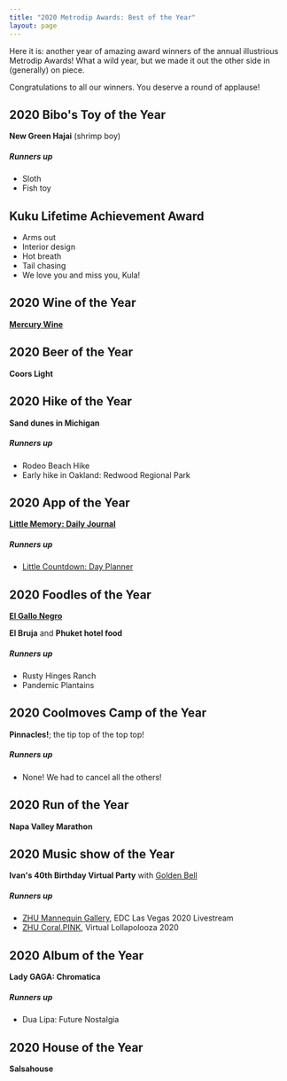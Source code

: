 ```yaml
---
title: "2020 Metrodip Awards: Best of the Year"
layout: page
---
```


Here it is: another year of amazing award winners of the annual illustrious
Metrodip Awards! What a wild year, but we made it out the other side in
(generally) on piece.

Congratulations to all our winners. You deserve a round of applause!


## 2020 Bibo's Toy of the Year
**New Green Hajai** (shrimp boy)

##### Runners up
* Sloth
* Fish toy

## Kuku Lifetime Achievement Award
* Arms out
* Interior design
* Hot breath
* Tail chasing
* We love you and miss you, Kula!


## 2020 Wine of the Year
[**Mercury Wine**](https://www.mercurywine.com/)

## 2020 Beer of the Year
**Coors Light**

## 2020 Hike of the Year
**Sand dunes in Michigan**

##### Runners up
* Rodeo Beach Hike
* Early hike in Oakland: Redwood Regional Park


## 2020 App of the Year
[**Little Memory: Daily Journal**](https://thelittlememory.com)

##### Runners up
* [Little Countdown: Day Planner](https://littlecountdown.com)

## 2020 Foodles of the Year
[**El Gallo Negro**](https://elgallonegro.net/)

**El Bruja** and **Phuket hotel food**

##### Runners up
* Rusty Hinges Ranch
* Pandemic Plantains

## 2020 Coolmoves Camp of the Year
**Pinnacles!**; the tip top of the top top!

##### Runners up
* None! We had to cancel all the others!


## 2020 Run of the Year
**Napa Valley Marathon**

## 2020 Music show of the Year
**Ivan's 40th Birthday Virtual Party** with [Golden Bell](https://goldenbellmusic.com/)

##### Runners up
* [ZHU Mannequin Gallery](https://www.youtube.com/watch?v=PrqKWvNq-ls), EDC Las Vegas 2020 Livestream
* [ZHU Coral.PINK](https://www.youtube.com/watch?v=1zuRC3936Xc), Virtual Lollapolooza 2020

## 2020 Album of the Year
**Lady GAGA: Chromatica**

##### Runners up
* Dua Lipa: Future Nostalgia

## 2020 House of the Year
**Salsahouse**